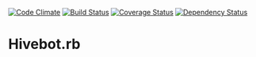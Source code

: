 [![Code Climate](https://codeclimate.com/github/maketronica/hivebot.rb/badges/gpa.svg)](https://codeclimate.com/github/maketronica/hivebot.rb)
[![Build Status](https://travis-ci.org/maketronica/hivebot.rb.svg?branch=master)](https://travis-ci.org/maketronica/hivebot.rb)
[![Coverage Status](https://coveralls.io/repos/github/maketronica/hivebot.rb/badge.svg?branch=master)](https://coveralls.io/github/maketronica/hivebot.rb?branch=master)
[![Dependency Status](https://gemnasium.com/maketronica/hivebot.rb.svg)](https://gemnasium.com/maketronica/hivebot.rb)

# Hivebot.rb



